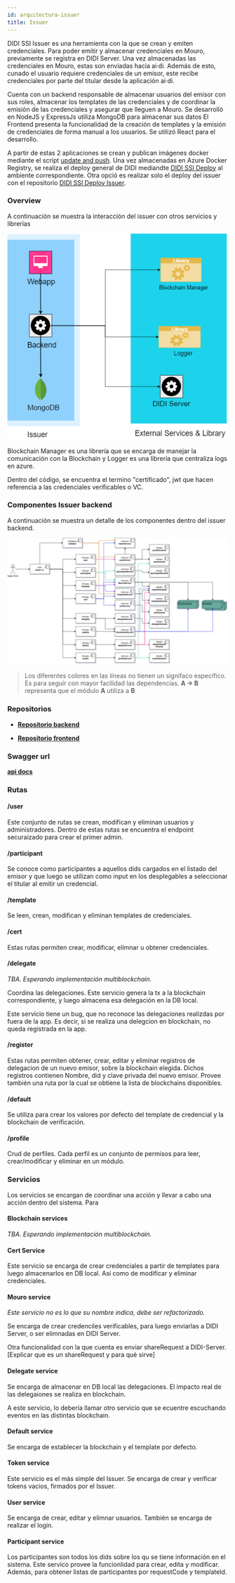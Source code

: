 ```yaml
---
id: arquitectura-issuer
title: Issuer
---
```


DIDI SSI Issuer es una herramienta con la que se crean y emiten credenciales. Para poder emitir y almacenar credenciales en Mouro, previamente se registra en DIDI Server. Una vez almacenadas las credenciales en Mouro, estas son enviadas hacia ai·di. Además de esto, cunado el usuario requiere credenciales de un emisor, este recibe credenciales por parte del titular desde la aplicación ai·di. 

Cuenta con un backend responsable de almacenar usuarios del emisor con sus roles, almacenar los templates de las credenciales y de coordinar la emisión de las credenciales y asegurar que lleguen a Mouro. Se desarrolló en NodeJS y ExpressJs utiliza MongoDB para almacenar sus datos
El Frontend presenta la funcionalidad de la creación de templates y la emisión de credenciales de forma manual a los usuarios. Se utilizó React para el desarrollo.

A partir de estas 2 aplicaciones se crean y publican imágenes docker mediante el script [update and push](https://github.com/ong-bitcoin-argentina/DIDI-SSI-Scripts/tree/main/update-and-push). Una vez almacenadas en Azure Docker Registry, se realiza el deploy general de DIDI mediandte [DIDI SSI Deploy](https://github.com/ong-bitcoin-argentina/DIDI-SSI-Deploy) al ambiente correspondiente. Otra opció es realizar solo el deploy del issuer con el repositorio [DIDI SSI Deploy Issuer](https://github.com/ong-bitcoin-argentina/DIDI-SSI-Deploy-issuer).

### Overview
A continuación se muestra la interacción del issuer con otros servicios y librerías 

![Issuer overview](../../../images/didi-ssi-issuer-overview.png)

Blockchain Manager es una librería que se encarga de manejar la comunicación con la Blockchain y Logger es una librería que centraliza logs en azure. 

Dentro del código, se encuentra el termino "certificado", jwt que hacen referencia a las credenciales verificables o VC.

### Componentes Issuer backend
A continuación se muestra un detalle de los componentes dentro del issuer backend.

![Issuer backend](../../../images/didi-ssi-issuer-back.png)
> Los diferentes colores en las líneas no tienen un signifaco específico. Es para seguír con mayor facilidad las dependencias. **A -> B** representa que el módulo **A** utiliza a **B**

### Repositorios

- [**Repositorio backend**](https://github.com/ong-bitcoin-argentina/DIDI-SSI-Issuer-module-backend)

- [**Repositorio frontend**](https://github.com/ong-bitcoin-argentina/DIDI-SSI-Issuer-module-frontend)

### Swagger url

[**api docs**](https://api.issuer.alpha.didi.org.ar/api-docs/)

### Rutas

#### /user
Este conjunto de rutas se crean, modifican y eliminan usuarios y administradores.
Dentro de estas rutas se encuentra el endpoint securaizado para crear el primer admin.
#### /participant
Se conoce como participantes a aquellos dids cargados en el listado del emisor y que luego se utilizan como input en los desplegables a seleccionar el titular al emitir un credencial.
#### /template
Se leen, crean, modifican y eliminan templates de credenciales.

#### /cert
Estas rutas permiten crear, modificar, elimnar u obtener credenciales.

#### /delegate
*TBA. Esperando implementación multiblockchain.*

Coordina las delegaciones. Este servicio genera la tx a la blockchain correspondiente, y luego almacena esa delegación en la DB local.

Este servicio tiene un bug, que no reconoce las delegaciones realizdas por fuera de la app. Es decir, si se realiza una delegcion en blockchain, no queda registrada en la app.
#### /register
Estas rutas permiten obtener, crear, editar y eliminar registros de delegacion de un nuevo emisor, sobre la blockchain elegida.
Dichos registros contienen Nombre, did y clave privada del nuevo emisor.
Provee también una ruta por la cual se obtiene la lista de blockchains disponibles.
 
#### /default
Se utiliza para crear los valores por defecto del template de credencial y la blockchain de verificación. 

#### /profile
Crud de perfiles. Cada perfil es un conjunto de permisos para leer, crear/modificar y eliminar en un módulo.

### Servicios
Los servicios se encargan de coordinar una acción y llevar a cabo una acción dentro del sistema. Para

#### Blockchain services
*TBA. Esperando implementación multiblockchain.*

#### Cert Service
Este servicio se encarga de crear credenciales a partir de templates para luego almacenarlos en DB local. 
Así como de modificar y eliminar credenciales.

#### Mouro service
*Este servicio no es lo que su nombre indica, debe ser refactorizado.*

Se encarga de crear credenciles verificables, para luego enviarlas a DIDI Server, o ser elimnadas en DIDI Server.

Otra funcionalidad con la que cuenta es enviar shareRequest a DIDI-Server. [Explicar que es un shareRequest y para qué sirve]

#### Delegate service
Se encarga de almacenar en DB local las delegaciones. El impacto real de las delegaiones se realiza en blockchain. 

A este servicio, lo debería llamar otro servicio que se ecuentre escuchando eventos en las distintas blockchain.

#### Default service
Se encarga de establecer la blockchain y el template por defecto. 

#### Token service
Este servicio es el más simple del Issuer. Se encarga de crear y verificar tokens vacios, firmados por el Issuer.

#### User service
Se encarga de crear, editar y elimnar usuarios. También se encarga de realizar el login.

#### Participant service
Los participantes son todos los dids sobre los qu se tiene información en el sistema. Este servico provee la funcionlidad para crear, edita y modificar. Además, para obtener listas de participantes por requestCode y templateId.
